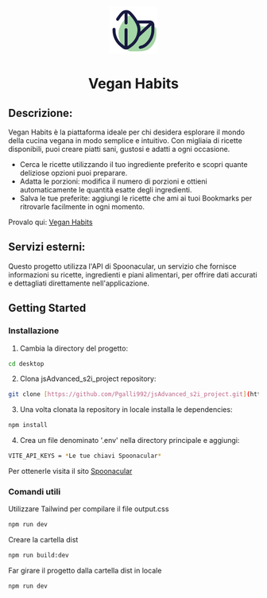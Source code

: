 <div align="center">
  <img src="https://github.com/Pgalli992/s21_react/blob/main/src/assets/icons/logo.png" align="justify"/>
</div>
<h1 align="center">
  Vegan Habits
</h1>

## Descrizione:

Vegan Habits è la piattaforma ideale per chi desidera esplorare il mondo della cucina vegana in modo semplice e intuitivo. Con migliaia di ricette disponibili, puoi creare piatti sani, gustosi e adatti a ogni occasione.

- Cerca le ricette utilizzando il tuo ingrediente preferito e scopri quante deliziose opzioni puoi preparare.
- Adatta le porzioni: modifica il numero di porzioni e ottieni automaticamente le quantità esatte degli ingredienti.
- Salva le tue preferite: aggiungi le ricette che ami ai tuoi Bookmarks per ritrovarle facilmente in ogni momento.

Provalo qui: [Vegan Habits](https://pg-veganrecipes.netlify.app/)

## Servizi esterni:
Questo progetto utilizza l'API di Spoonacular, un servizio che fornisce informazioni su ricette, ingredienti e piani alimentari, per offrire dati accurati e dettagliati direttamente nell'applicazione.


## Getting Started

### Installazione
1. Cambia la directory del progetto:

```sh
cd desktop
```


2. Clona jsAdvanced_s2i_project repository:

```sh
git clone [https://github.com/Pgalli992/jsAdvanced_s2i_project.git](https://github.com/Pgalli992/s21_react.git)
```


3. Una volta clonata la repository in locale installa le dependencies:

```sh
npm install
```

4. Crea un file denominato '.env' nella directory principale e aggiungi:

```sh
VITE_API_KEYS = *Le tue chiavi Spoonacular*
```
Per ottenerle visita il sito [Spoonacular](https://spoonacular.com/food-api/console#Dashboard)

### Comandi utili

Utilizzare Tailwind per compilare il file output.css

```sh
npm run dev
```

Creare la cartella dist

```sh
npm run build:dev
```

Far girare il progetto dalla cartella dist in locale

```sh
npm run dev
```
